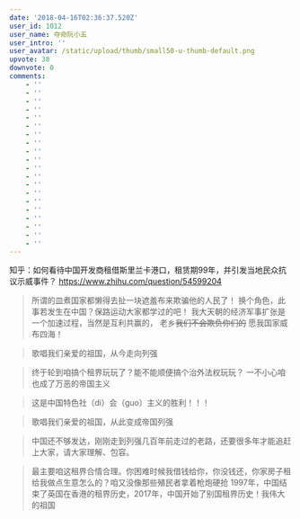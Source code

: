 ```yaml
---
date: '2018-04-16T02:36:37.520Z'
user_id: 1012
user_name: 夺命阮小五
user_intro: ''
user_avatar: /static/upload/thumb/small50-u-thumb-default.png
upvote: 38
downvote: 0
comments:
    - ''
    - ''
    - ''
    - ''
    - ''
    - ''
    - ''
    - ''
    - ''
    - ''
    - ''
    - ''
    - ''
    - ''
    - ''
    - ''
    - ''
    - ''
    - ''
    - ''
---
```


知乎：如何看待中国开发商租借斯里兰卡港口，租赁期99年，并引发当地民众抗议示威事件？ https://www.zhihu.com/question/54599204

  

> 所谓的皿煮国家都懒得去扯一块遮羞布来欺骗他的人民了！ 换个角色，此事若发生在中国？保路运动大家都学过的吧！ 我大天朝的经济军事扩张是一个加速过程，当然是互利共赢的， 老乡~~我们不会欺负你们的~~ 愿我国家威布四海！

> 歌唱我们亲爱的祖国，从今走向列强

> 终于轮到咱搞个租界玩玩了？能不能顺便搞个治外法权玩玩？ 一不小心咱也成了万恶的帝国主义

> 这是中国特色社（di）会（guo）主义的胜利！！！

> 歌唱我们亲爱的祖国，从此变成帝国列强

> 中国还不够发达，刚刚走到列强几百年前走过的老路，还要很多年才能追赶上大家，请大家理解、包容。

> 最主要咱这租界合情合理。你困难时候我借钱给你，你没钱还，你家房子租给我做点生意怎么的？咱又没像那些殖民者拿着枪炮硬抢 1997年，中国结束了英国在香港的租界历史，2017年，中国开始了别国租界历史！我伟大的祖国

